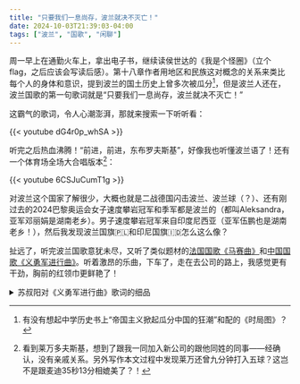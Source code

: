```yaml
---
title: "只要我们一息尚存，波兰就决不灭亡！"
date: 2024-10-03T21:39:03-04:00
tags: ["波兰", "国歌", "闲聊"]
---
```


周一早上在通勤火车上，拿出电子书，继续读侯世达的《我是个怪圈》（立个flag，之后应该会写读后感）。第十八章作者用地区和民族这对概念的关系来类比每个人的身体和意识，提到波兰的国土历史上曾多次被瓜分[^1]，但是波兰人还在，波兰国歌的第一句歌词就是“只要我们一息尚存，波兰就决不灭亡！”

这霸气的歌词，令人心潮澎湃，那就来搜索一下听听看：

{{< youtube dG4r0p_whSA >}}

听完之后热血沸腾！“前进，前进，东布罗夫斯基”，好像我也听懂波兰语了！还有一个体育场全场大合唱版本[^2]：

{{< youtube 6CSJuCumT1g >}}

对波兰这个国家了解很少，大概也就是二战德国闪击波兰、波兰球（？）、还有刚过去的2024巴黎奥运会女子速度攀岩冠军和季军都是波兰的（都叫Aleksandra，亚军邓丽娟是湖南老乡）。男子速度攀岩冠军来自印度尼西亚（亚军伍鹏也是湖南老乡！），然后我发现波兰国旗🇵🇱和印尼国旗🇮🇩怎么这么像？

扯远了，听完波兰国歌意犹未尽，又听了类似题材的[法国国歌《马赛曲》](https://www.youtube.com/watch?v=CgZu-ibERcI)和[中国国歌《义勇军进行曲》](https://www.youtube.com/watch?v=PoebTDqEByg)。听着激昂的乐曲，下车了，走在去公司的路上，我感觉更有干劲，胸前的红领巾更鲜艳了！

<details>
  <summary>苏叔阳对《义勇军进行曲》歌词的细品</summary>

- 起来，不愿做奴隶的人们
    - 如果你愿意做奴隶，不用起来了
    - 这些起来的人也没有办法了，不起来就要做奴隶了
- 把我们的血肉，筑成我们新的长城
    - 长城已经是用我们的血肉筑成的，现在还需要筑一个新的
- 中华民族到了最危险的时候，每个人被迫着发出最后的吼声
    - 最危险、被迫、最后。最后的吼声都是被迫发出的
    - 我们已经忍耐到极限，实在是活不下去了
- 起来，我们万众一心，冒着敌人的炮火，前进
    - 不一定是反侵略，可能是逃荒，不管怎么样，还得“冒着敌人的炮火”
- [来源](https://youtu.be/S7kMLNeEdho?feature=shared&t=512)
</details>

[^1]: 有没有想起中学历史书上“帝国主义掀起瓜分中国的狂潮”和配的《时局图》？
[^2]: 看到莱万多夫斯基，想到了跟我一同加入新公司的跟他同姓的同事——经确认，没有亲戚关系。另外写作本文过程中发现莱万还曾九分钟打入五球？这岂不是跟麦迪35秒13分相媲美了？！
